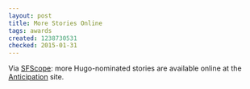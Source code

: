 ```yaml
---
layout: post
title: More Stories Online
tags: awards
created: 1238730531
checked: 2015-01-31
---
```


Via [SFScope](http://sfscope.com/2009/03/hugo-nominated-stories-availab/):  more Hugo-nominated stories are available online at the [Anticipation](http://anticipationsf.ca/English/Hugos) site.
